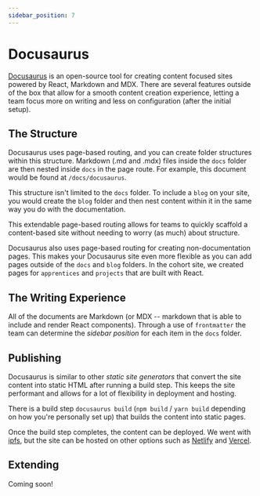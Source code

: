 ```yaml
---
sidebar_position: 7
---
```


# Docusaurus

[Docusaurus](https://docusaurus.io/) is an open-source tool for creating content focused sites powered by React, Markdown and MDX. There are several features outside of the box that allow for a smooth content creation experience, letting a team focus more on writing and less on configuration (after the initial setup).

## The Structure

Docusaurus uses page-based routing, and you can create folder structures within this structure. Markdown (.md and .mdx) files inside the `docs` folder are then nested inside `docs` in the page route. For example, this document would be found at `/docs/docusaurus`.

This structure isn't limited to the `docs` folder. To include a `blog` on your site, you would create the `blog` folder and then nest content within it in the same way you do with the documentation.

This extendable page-based routing allows for teams to quickly scaffold a content-based site without needing to worry (as much) about structure.

Docusaurus also uses page-based routing for creating non-documentation pages. This makes your Docusaurus site even more flexible as you can add pages outside of the `docs` and `blog` folders. In the cohort site, we created pages for `apprentices` and `projects` that are built with React.

## The Writing Experience

All of the documents are Markdown (or MDX -- markdown that is able to include and render React components). Through a use of `frontmatter` the team can determine the _sidebar position_ for each item in the `docs` folder.

## Publishing

Docusaurus is similar to other _static site generators_ that convert the site content into static HTML after running a build step. This keeps the site performant and allows for a lot of flexibility in deployment and hosting.

There is a build step `docusaurus build` (`npm build` / `yarn build` depending on how you're personally set up) that builds the content into static pages.

Once the build step completes, the content can be deployed. We went with [ipfs](https://ipfs.io/), but the site can be hosted on other options such as [Netlify](https://www.netlify.com/) and [Vercel](https://vercel.com/).

## Extending

Coming soon!
